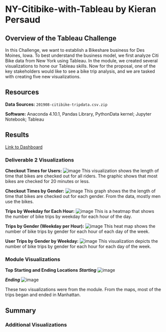 # NY-Citibike-with-Tableau by Kieran Persaud

## Overview of the Tableau Challenge
In this Challenge, we want to establish a Bikeshare business for Des Moines, Iowa. To best understand the business model, we first analyze Citi Bike data from New York using Tableau. In the module, we created several visualizations to hone our Tableau skills. Now for the proposal, one of the key stakeholders would like to see a bike trip analysis, and we are tasked with creating five new visualizations.

## Resources
**Data Sources:** ```201908-citibike-tripdata.csv.zip```

**Software:** Anaconda 4.10.1, Pandas Library, PythonData kernel; Jupyter Notebook; Tableau

## Results
[Link to Dashboard](https://public.tableau.com/views/Challenge_16316076887690/ChallengeStory?:language=en-US&publish=yes&:display_count=n&:origin=viz_share_link)

### Deliverable 2 Visualizations
**Checkout Times for Users:**
![image](https://user-images.githubusercontent.com/84286467/133825716-8525562a-5d3f-4413-a641-a028f2abdbd1.png)
This visualization shows the length of time that bikes are checked out for all riders. The graphic shows that most bikes are checked for 20 minutes or less.

**Checkout Times by Gender:**
![image](https://user-images.githubusercontent.com/84286467/133825929-cd0cbc61-912d-4043-856a-924ad5437fc1.png)
This graph shows the the length of time that bikes are checked out for each gender. From the data, mostly men use the bikes.

**Trips by Weekday for Each Hour:**
![image](https://user-images.githubusercontent.com/84286467/133826239-6cf8bd0a-9e17-402f-90e6-c68e475eee7f.png)
This is a heatmap that shows the number of bike trips by weekday for each hour of the day.

**Trips by Gender (Weekday per Hour):**
![image](https://user-images.githubusercontent.com/84286467/133826476-25838a91-3284-4b66-8759-4a2a3665df01.png)
This heat map shows the number of bike trips by gender for each hour of each day of the week.

**User Trips by Gender by Weekday:**
![image](https://user-images.githubusercontent.com/84286467/133826656-bacb385b-69dc-4b45-bc35-1c39b0cc46e5.png)
This visualization depicts the number of bike trips by gender for each hour for each day of the week.

### Module Visualizations
**Top Starting and Ending Locations**
***Starting***
![image](https://user-images.githubusercontent.com/84286467/133827376-e9e7003d-93e0-4eb8-8ee6-b9d037d4210a.png)

***Ending***
![image](https://user-images.githubusercontent.com/84286467/133827477-a1dbcf84-f4e3-4852-aa9f-33261ebb8925.png)

These two visualizations were from the module. From the maps, most of the trips began and ended in Manhattan.
## Summary

### Additional Visualizations
